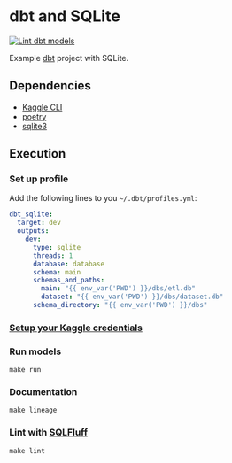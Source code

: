 # dbt and SQLite

[![Lint dbt models](https://github.com/edgarrmondragon/dbt-sqlite-example/actions/workflows/lint-models.yml/badge.svg?event=push)](https://github.com/edgarrmondragon/dbt-sqlite-example/actions/workflows/lint-models.yml)

Example [dbt] project with SQLite.

## Dependencies

- [Kaggle CLI]
- [poetry]
- [sqlite3]

## Execution

### Set up profile

Add the following lines to you `~/.dbt/profiles.yml`:

```yaml
dbt_sqlite:
  target: dev
  outputs:
    dev:
      type: sqlite
      threads: 1
      database: database
      schema: main
      schemas_and_paths:
        main: "{{ env_var('PWD') }}/dbs/etl.db"
        dataset: "{{ env_var('PWD') }}/dbs/dataset.db"
      schema_directory: "{{ env_var('PWD') }}/dbs"
```

### [Setup your Kaggle credentials][kaggle-api]

### Run models

```shell
make run
```

### Documentation

```shell
make lineage
```

### Lint with [SQLFluff]

```shell
make lint
```

[Kaggle CLI]: https://github.com/Kaggle/kaggle-api
[poetry]: https://python-poetry.org/
[sqlite3]: https://sqlite.org/download.html
[dbt]: https://getdbt.com
[SQLFluff]: https://docs.sqlfluff.com
[kaggle-api]: https://github.com/Kaggle/kaggle-api#api-credentials

